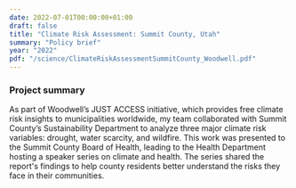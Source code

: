 ```yaml
---
date: 2022-07-01T00:00:00+01:00
draft: false
title: "Climate Risk Assessment: Summit County, Utah"
summary: "Policy brief"
year: "2022"
pdf: "/science/ClimateRiskAssessmentSummitCounty_Woodwell.pdf"
---
```

### Project summary
As part of Woodwell’s JUST ACCESS initiative, which provides free climate risk insights to municipalities worldwide, my team collaborated with Summit County’s Sustainability Department to analyze three major climate risk variables: drought, water scarcity, and wildfire. This work was presented to the Summit County Board of Health, leading to the Health Department hosting a speaker series on climate and health. The series shared the report's findings to help county residents better understand the risks they face in their communities.